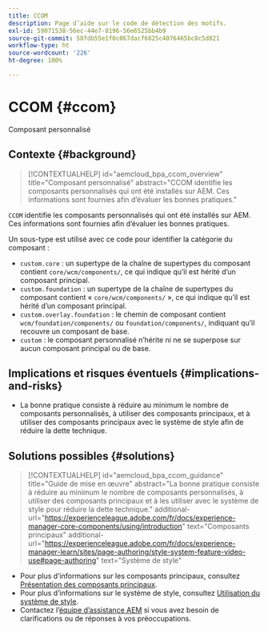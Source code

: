 ```yaml
---
title: CCOM
description: Page d’aide sur le code de détection des motifs.
exl-id: 59071538-56ec-44e7-8196-56e6525bb4b9
source-git-commit: 58fdb55e1f0c067dacf6825c4076465bc8c5d821
workflow-type: ht
source-wordcount: '226'
ht-degree: 100%

---
```


# CCOM {#ccom}

Composant personnalisé

## Contexte {#background}

>[!CONTEXTUALHELP]
>id="aemcloud_bpa_ccom_overview"
>title="Composant personnalisé"
>abstract="CCOM identifie les composants personnalisés qui ont été installés sur AEM. Ces informations sont fournies afin d’évaluer les bonnes pratiques."

`CCOM` identifie les composants personnalisés qui ont été installés sur AEM. Ces informations sont fournies afin d’évaluer les bonnes pratiques.

Un sous-type est utilisé avec ce code pour identifier la catégorie du composant :

* `custom.core` : un supertype de la chaîne de supertypes du composant contient `core/wcm/components/`, ce qui indique qu’il est hérité d’un composant principal.
* `custom.foundation` : un supertype de la chaîne de supertypes du composant contient « `core/wcm/components/` », ce qui indique qu’il est hérité d’un composant principal.
* `custom.overlay.foundation` : le chemin de composant contient `wcm/foundation/components/` ou `foundation/components/`, indiquant qu’il recouvre un composant de base.
* `custom` : le composant personnalisé n’hérite ni ne se superpose sur aucun composant principal ou de base.

## Implications et risques éventuels {#implications-and-risks}

* La bonne pratique consiste à réduire au minimum le nombre de composants personnalisés, à utiliser des composants principaux, et à utiliser des composants principaux avec le système de style afin de réduire la dette technique.

## Solutions possibles {#solutions}

>[!CONTEXTUALHELP]
>id="aemcloud_bpa_ccom_guidance"
>title="Guide de mise en œuvre"
>abstract="La bonne pratique consiste à réduire au minimum le nombre de composants personnalisés, à utiliser des composants principaux et à les utiliser avec le système de style pour réduire la dette technique."
>additional-url="https://experienceleague.adobe.com/fr/docs/experience-manager-core-components/using/introduction" text="Composants principaux"
>additional-url="https://experienceleague.adobe.com/fr/docs/experience-manager-learn/sites/page-authoring/style-system-feature-video-use#page-authoring" text="Système de style"

* Pour plus d’informations sur les composants principaux, consultez [Présentation des composants principaux](https://experienceleague.adobe.com/fr/docs/experience-manager-core-components/using/introduction).
* Pour plus d’informations sur le système de style, consultez [Utilisation du système de style](https://experienceleague.adobe.com/fr/docs/experience-manager-learn/sites/page-authoring/style-system-feature-video-use#page-authoring).
* Contactez l’[équipe d’assistance AEM](https://helpx.adobe.com/fr/enterprise/using/support-for-experience-cloud.html) si vous avez besoin de clarifications ou de réponses à vos préoccupations.
